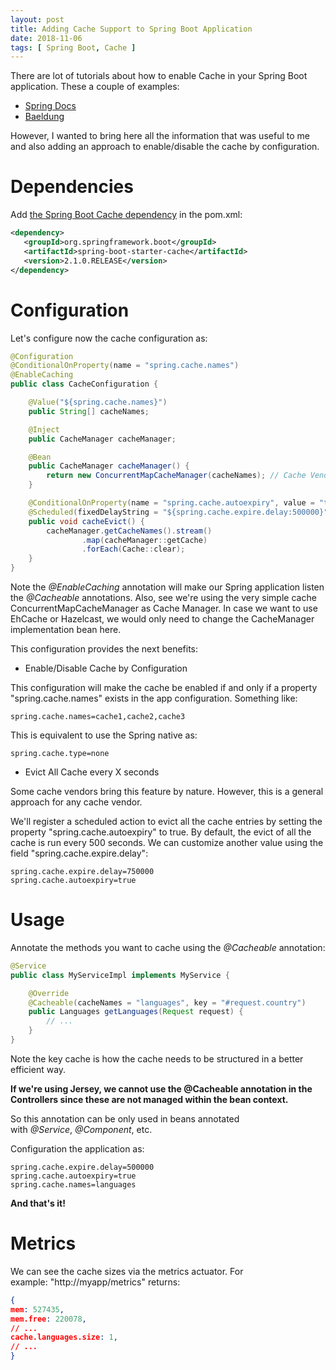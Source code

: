 ```yaml
---
layout: post
title: Adding Cache Support to Spring Boot Application
date: 2018-11-06
tags: [ Spring Boot, Cache ]
---
```


There are lot of tutorials about how to enable Cache in your Spring Boot application. These a couple of examples:
- [Spring Docs](https://docs.spring.io/spring/docs/current/spring-framework-reference/integration.html#cache)
- [Baeldung](https://www.baeldung.com/spring-cache-tutorial)

However, I wanted to bring here all the information that was useful to me and also adding an approach to enable/disable the cache by configuration. 

# Dependencies

Add [the Spring Boot Cache dependency](https://mvnrepository.com/artifact/org.springframework.boot/spring-boot-starter-cache) in the pom.xml:
```xml
<dependency>
   <groupId>org.springframework.boot</groupId>
   <artifactId>spring-boot-starter-cache</artifactId>
   <version>2.1.0.RELEASE</version>
</dependency>
```

# Configuration

Let's configure now the cache configuration as:

```java
@Configuration
@ConditionalOnProperty(name = "spring.cache.names")
@EnableCaching
public class CacheConfiguration {

    @Value("${spring.cache.names}")
    public String[] cacheNames;

    @Inject
    public CacheManager cacheManager;

    @Bean
    public CacheManager cacheManager() {
        return new ConcurrentMapCacheManager(cacheNames); // Cache Vendor
    }

    @ConditionalOnProperty(name = "spring.cache.autoexpiry", value = "true")
    @Scheduled(fixedDelayString = "${spring.cache.expire.delay:500000}")
    public void cacheEvict() {
        cacheManager.getCacheNames().stream()
                .map(cacheManager::getCache)
                .forEach(Cache::clear);
    }
}
```
Note the *@EnableCaching* annotation will make our Spring application listen the *@Cacheable* annotations. 
Also, see we're using the very simple cache ConcurrentMapCacheManager as Cache Manager. In case we want to use EhCache or Hazelcast, we would only need to change the CacheManager implementation bean here.

This configuration provides the next benefits:
- Enable/Disable Cache by Configuration

This configuration will make the cache be enabled if and only if a property "spring.cache.names" exists in the app configuration. Something like:

```
spring.cache.names=cache1,cache2,cache3
```

This is equivalent to use the Spring native as:
```
spring.cache.type=none
```

- Evict All Cache every X seconds

Some cache vendors bring this feature by nature. However, this is a general approach for any cache vendor.

We'll register a scheduled action to evict all the cache entries by setting the property "spring.cache.autoexpiry" to true. By default, the evict of all the cache is run every 500 seconds. We can customize another value using the field "spring.cache.expire.delay":

```
spring.cache.expire.delay=750000
spring.cache.autoexpiry=true
```

# Usage

Annotate the methods you want to cache using the *@Cacheable* annotation:
```java
@Service
public class MyServiceImpl implements MyService {

    @Override
    @Cacheable(cacheNames = "languages", key = "#request.country")
    public Languages getLanguages(Request request) {
        // ...
    }
}
```

Note the key cache is how the cache needs to be structured in a better efficient way.

**If we're using Jersey, we cannot use the @Cacheable annotation in the Controllers since these are not managed within the bean context.**

So this annotation can be only used in beans annotated with *@Service*, *@Component*, etc.

Configuration the application as:
```
spring.cache.expire.delay=500000
spring.cache.autoexpiry=true
spring.cache.names=languages
```
**And that's it!**

# Metrics
We can see the cache sizes via the metrics actuator. For example: "http://myapp/metrics" returns:

```json
{
mem: 527435,
mem.free: 220078,
// ...
cache.languages.size: 1,
// ...
}
```
